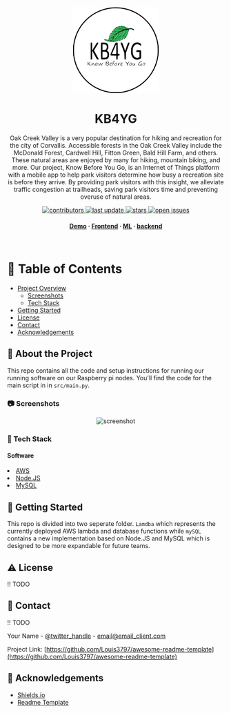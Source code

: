 <div align="center">

  <img src="https://raw.githubusercontent.com/KB4YG/kb4yg.github.io/main/assets/icon-white.png" alt="logo" width="200" height="auto" />
  <h1>KB4YG</h1>
  
  <p>
   Oak Creek Valley is a very popular destination for hiking and recreation for the city of Corvallis. Accessible forests in the Oak Creek Valley include the McDonald Forest, Cardwell Hill, Fitton Green, Bald Hill Farm, and others. These natural areas are enjoyed by many for hiking, mountain biking, and more. Our project, Know Before You Go, is an Internet of Things platform with a mobile app to help park visitors determine how busy a recreation site is before they arrive. By providing park visitors with this insight, we alleviate traffic congestion at trailheads, saving park visitors time and preventing overuse of natural areas.
  </p>
  
  <!-- Badges -->
<p>
  <a href="https://github.com/KB4YG/backend/graphs/contributors">
    <img src="https://img.shields.io/github/contributors/KB4YG/backend" alt="contributors" />
  </a>
  <a href="https://github.com/KB4YG/backend/commits">
    <img src="https://img.shields.io/github/last-commit/KB4YG/backend" alt="last update" />
  </a>
  <a href="https://github.com/KB4YG/backend/stargazers">
    <img src="https://img.shields.io/github/stars/KB4YG/backend" alt="stars" />
  </a>
  <a href="https://github.com/KB4YG/backend/issues/">
    <img src="https://img.shields.io/github/issues/KB4YG/backend" alt="open issues" />
  </a>
</p>
   
<h4>    
    <a href="https://kb4yg.org">Demo</a>
  <span> · </span>
    <a href="https://github.com/KB4YG/frontend">Frontend</a>
  <span> · </span>
    <a href="https://github.com/KB4YG/ml">ML</a>
  <span> · </span>
    <a href="https://github.com/KB4YG/backend">backend</a>
  </h4>
</div>

<br />

<!-- Table of Contents -->
# :notebook_with_decorative_cover: Table of Contents

- [Project Overview](#star2-about-the-project)
  * [Screenshots](#camera-screenshots)
  * [Tech Stack](#space_invader-tech-stack)
- [Getting Started](#toolbox-getting-started)
- [License](#warning-license)
- [Contact](#handshake-contact)
- [Acknowledgements](#gem-acknowledgements)


<!-- About the Project -->
## :star2: About the Project
This repo contains all the code and setup instructions for running our running software on our Raspberry pi nodes. You'll find the code for the main script in in `src/main.py`.

<!-- Screenshots -->
### :camera: Screenshots

<div align="center"> 
  <img src="https://socialistmodernism.com/wp-content/uploads/2017/07/placeholder-image.png" alt="screenshot" width="600px"/>
</div>

<!-- TechStack -->
### :space_invader: Tech Stack

#### Software
<li><a href="https://amazon.com">AWS</a></li>
<li><a href="https://amazon.com">Node.JS</a></li>
<li><a href="https://amazon.com">MySQL</a></li>

<!-- Getting Started -->
## 	:toolbox: Getting Started

This repo is divided into two seperate folder. `Lamdba` which represents the currently deployed AWS lambda and database functions while `mySQL` contains a new implementation based on Node.JS and MySQL which is designed to be more expandable for future teams.

   

<!-- License -->
## :warning: License

!! TODO


<!-- Contact -->
## :handshake: Contact
!! TODO

Your Name - [@twitter_handle](https://twitter.com/twitter_handle) - email@email_client.com

Project Link: [https://github.com/Louis3797/awesome-readme-template](https://github.com/Louis3797/awesome-readme-template)


<!-- Acknowledgments -->
## :gem: Acknowledgements

 - [Shields.io](https://shields.io/)
 - [Readme Template](https://github.com/Louis3797/awesome-readme-template)
